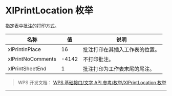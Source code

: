 # XlPrintLocation 枚举

指定表中批注的打印方式。

| 名称              | 值    | 说明                           |
|-------------------|-------|--------------------------------|
| xlPrintInPlace    | 16    | 批注打印在其插入工作表的位置。 |
| xlPrintNoComments | -4142 | 不打印批注。                   |
| xlPrintSheetEnd   | 1     | 批注打印为工作表末尾的尾注。   |

> WPS 开发文档： [WPS 基础接口/文字 API 参考/枚举/XlPrintLocation 枚举](https://qn.cache.wpscdn.cn/encs/doc/office_v19/topics/WPS%20%E5%9F%BA%E7%A1%80%E6%8E%A5%E5%8F%A3/%E6%96%87%E5%AD%97%20API%20%E5%8F%82%E8%80%83/%E6%9E%9A%E4%B8%BE/XlPrintLocation%20%E6%9E%9A%E4%B8%BE.html)

------------------------------------------------------------------------
